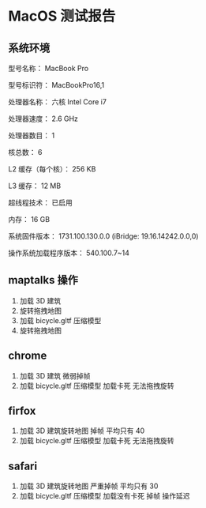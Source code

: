 <!--
 * @Author: yunfei
 * @since: 2022-03-22 15:49:58
 * @lastTime: 2022-03-22 15:59:45
 * @文件相对于项目的路径: /trunkverse/测试报告.md
 * @LastAuthor: Do not edit
 * @message:
-->

# MacOS 测试报告

## 系统环境

型号名称： MacBook Pro

型号标识符： MacBookPro16,1

处理器名称： 六核 Intel Core i7

处理器速度： 2.6 GHz

处理器数目： 1

核总数： 6

L2 缓存（每个核）： 256 KB

L3 缓存： 12 MB

超线程技术： 已启用

内存： 16 GB

系统固件版本： 1731.100.130.0.0 (iBridge: 19.16.14242.0.0,0)

操作系统加载程序版本： 540.100.7~14

## maptalks 操作

1. 加载 3D 建筑
2. 旋转拖拽地图
3. 加载 bicycle.gltf 压缩模型
4. 旋转拖拽地图

## chrome

1. 加载 3D 建筑 微弱掉帧
2. 加载 bicycle.gltf 压缩模型 加载卡死 无法拖拽旋转

## firfox

1. 加载 3D 建筑旋转地图 掉帧 平均只有 40
2. 加载 bicycle.gltf 压缩模型 加载卡死 无法拖拽旋转

## safari

1. 加载 3D 建筑旋转地图 严重掉帧 平均只有 30
2. 加载 bicycle.gltf 压缩模型 加载没有卡死 掉帧 操作延迟
